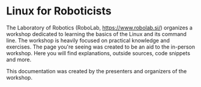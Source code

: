 # Linux for Roboticists
The Laboratory of Robotics (RoboLab, https://www.robolab.si/) organizes a workshop dedicated to learning the basics of the Linux and its command line. The workshop is heavily focused on practical knowledge and exercises. The page you're seeing was created to be an aid to the in-person workshop. Here you will find explanations, outside sources, code snippets and more.

This documentation was created by the presenters and organizers of the workshop.
